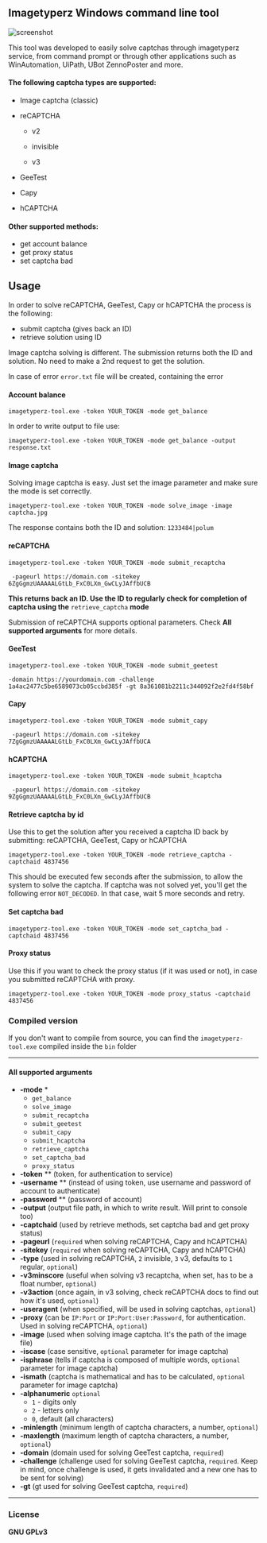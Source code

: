 ## Imagetyperz Windows command line tool

![screenshot](https://i.imgur.com/JHhopy9.png)

This tool was developed to easily solve captchas through imagetyperz service, from command prompt or through other applications such as WinAutomation, UiPath, UBot ZennoPoster and more.

#### The following captcha types are supported:

- Image captcha (classic)

- reCAPTCHA

  - v2
  - invisible

  - v3 

- GeeTest

- Capy

- hCAPTCHA

#### Other supported methods:

- get account balance
- get proxy status
- set captcha bad


## Usage

In order to solve reCAPTCHA, GeeTest, Capy or hCAPTCHA the process is the following:

- submit captcha (gives back an ID)
- retrieve solution using ID

Image captcha solving is different. The submission returns both the ID and solution. No need to make a 2nd request to get the solution.

In case of error `error.txt` file will be created, containing the error

#### Account balance

```imagetyperz-tool.exe -token YOUR_TOKEN -mode get_balance```

In order to write output to file use:

```imagetyperz-tool.exe -token YOUR_TOKEN -mode get_balance -output response.txt```

#### Image captcha

Solving image captcha is easy. Just set the image parameter and make sure the mode is set correctly.

```imagetyperz-tool.exe -token YOUR_TOKEN -mode solve_image -image captcha.jpg```

The response contains both the ID and solution: `1233484|polum`

#### reCAPTCHA

```imagetyperz-tool.exe -token YOUR_TOKEN -mode submit_recaptcha```

``` -pageurl https://domain.com -sitekey 6ZgGgmzUAAAAALGtLb_FxC0LXm_GwCLyJAffbUCB``` 

**This returns back an ID. Use the ID to regularly check for completion of captcha using the** `retrieve_captcha` **mode**

Submission of reCAPTCHA supports optional parameters.  Check **All supported arguments** for more details.

#### GeeTest

```imagetyperz-tool.exe -token YOUR_TOKEN -mode submit_geetest```

```-domain https://yourdomain.com -challenge 1a4ac2477c5be6589073cb05ccbd385f -gt 8a361081b2211c344092f2e2fd4f58bf``` 

#### Capy

```imagetyperz-tool.exe -token YOUR_TOKEN -mode submit_capy```

``` -pageurl https://domain.com -sitekey 7ZgGgmzUAAAAALGtLb_FxC0LXm_GwCLyJAffbUCA``` 

#### hCAPTCHA

```imagetyperz-tool.exe -token YOUR_TOKEN -mode submit_hcaptcha```

``` -pageurl https://domain.com -sitekey 9ZgGgmzUAAAAALGtLb_FxC0LXm_GwCLyJAffbUCB``` 

#### Retrieve captcha by id

Use this to get the solution after you received a captcha ID back by submitting: reCAPTCHA, GeeTest, Capy or hCAPTCHA

```imagetyperz-tool.exe -token YOUR_TOKEN -mode retrieve_captcha -captchaid 4837456```

This should be executed few seconds after the submission, to allow the system to solve the captcha.
If captcha was not solved yet, you'll get the following error `NOT_DECODED`.  In that case, wait 5 more seconds and retry.

#### Set captcha bad

```imagetyperz-tool.exe -token YOUR_TOKEN -mode set_captcha_bad -captchaid 4837456```

#### Proxy status

Use this if you want to check the proxy status (if it was used or not), in case you submitted reCAPTCHA with proxy.

```imagetyperz-tool.exe -token YOUR_TOKEN -mode proxy_status -captchaid 4837456```

### Compiled version

If you don't want to compile from source, you can find the `imagetyperz-tool.exe` compiled inside the `bin` folder

---

#### All supported arguments

- **-mode** *
  - `get_balance`
  - `solve_image`
  - `submit_recaptcha`
  - `submit_geetest`
  - `submit_capy`
  - `submit_hcaptcha`
  - `retrieve_captcha`
  - `set_captcha_bad`
  - `proxy_status`
- **-token** ** (token, for authentication to service)
- **-username** ** (instead of using token, use username and password of account to authenticate)
- **-password** ** (password of account)
- **-output** (output file path, in which to write result. Will print to console too)
- **-captchaid** (used by retrieve methods, set captcha bad and get proxy status)
- **-pageurl** (`required` when solving reCAPTCHA, Capy and hCAPTCHA)
- **-sitekey** (`required` when solving reCAPTCHA, Capy and hCAPTCHA)
- **-type** (used in solving reCAPTCHA,  `2` invisible, `3` v3, defaults to `1` regular, `optional`)
- **-v3minscore** (useful when solving v3 recaptcha, when set, has to be a float number, `optional`)
- **-v3action** (once again, in v3 solving, check reCAPTCHA docs to find out how it's used, `optional`)
- **-useragent** (when specified, will be used in solving captchas, `optional`)
- **-proxy** (can be `IP:Port` or `IP:Port:User:Password`, for authentication. Used in solving reCAPTCHA, `optional`)
- **-image** (used when solving image captcha. It's the path of the image file)
- **-iscase** (case sensitive, `optional` parameter for image captcha)
- **-isphrase** (tells if captcha is composed of multiple words, `optional` parameter for image captcha)
- **-ismath** (captcha is mathematical and has to be calculated, `optional` parameter for image captcha)
- **-alphanumeric** `optional`
  - `1` - digits only
  - `2` - letters only
  - `0`, default (all characters)
- **-minlength** (minimum length of captcha characters, a number, `optional`)
- **-maxlength** (maximum length of captcha characters, a number, `optional`)
- **-domain** (domain used for solving GeeTest captcha, `required`)
- **-challenge** (challenge used for solving GeeTest captcha, `required`. Keep in mind, once challenge is used, it gets invalidated and a new one has to be sent for solving)
- **-gt** (gt used for solving GeeTest captcha, `required`)

---

### License

**GNU GPLv3**

